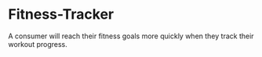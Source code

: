 # Fitness-Tracker
A consumer will reach their fitness goals more quickly when they track their workout progress.
